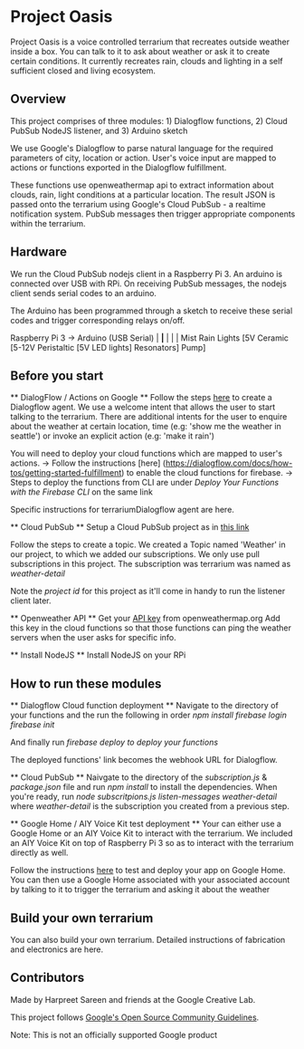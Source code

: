 # Project Oasis

Project Oasis is a voice controlled terrarium that recreates outside weather inside a box. You can talk to it to ask about weather or ask it to create certain conditions. It currently recreates rain, clouds and lighting in a self sufficient closed and living ecosystem.

## Overview
This project comprises of three modules: 1) Dialogflow functions, 2) Cloud PubSub NodeJS listener, and 3) Arduino sketch

We use Google's Dialogflow to parse natural language for the required parameters of city, location or action. User's voice input are mapped to actions or functions exported in the Dialogflow fulfillment.

These functions use openweathermap api to extract information about clouds, rain, light conditions at a particular location. The result JSON is passed onto the terrarium using Google's Cloud PubSub - a realtime notification system. PubSub messages then trigger appropriate components within the terrarium. 

## Hardware
We run the Cloud PubSub nodejs client in a Raspberry Pi 3. An arduino is connected over USB with RPi. On receiving PubSub messages, the nodejs client sends serial codes to an arduino.

The Arduino has been programmed through a sketch to receive these serial codes and trigger corresponding relays on/off.

Raspberry Pi 3  ->  Arduino (USB Serial)
				             |
			 ________________|________________
			|                |                |
           Mist            Rain             Lights
      [5V Ceramic    [5-12V Peristaltic     [5V LED lights]
      Resonators]          Pump]

## Before you start

** DialogFlow / Actions on Google **
Follow the steps [here](https://developers.google.com/actions/dialogflow/first-app) to create a Dialogflow agent. 
We use a welcome intent that allows the user to start talking to the terrarium.
There are additional intents for the user to enquire about the weather at certain location, time (e.g: 'show me the weather in seattle') or invoke an explicit action (e.g: 'make it rain')

You will need to deploy your cloud functions which are mapped to user's actions. 
-> Follow the instructions [here] (https://dialogflow.com/docs/how-tos/getting-started-fulfillment) to enable the cloud functions for firebase. 
-> Steps to deploy the functions from  CLI are under *Deploy Your Functions with the Firebase CLI* on the same link

Specific instructions for terrariumDialogflow agent are here.

** Cloud PubSub **
Setup a Cloud PubSub project as in [this link](https://cloud.google.com/pubsub/docs/quickstart-console)

Follow the steps to create a topic. We created a Topic named 'Weather' in our project, to which we added our subscriptions.
We only use pull subscriptions in this project. The subscription was terrarium was named as *weather-detail*

Note the *project id* for this project as it'll come in handy to run the listener client later.

** Openweather API **
Get your [API key](https://openweathermap.org/appid#get) from openweathermap.org
Add this key in the cloud functions so that those functions can ping the weather servers when the user asks for specific info.

** Install NodeJS ** 
Install NodeJS on your RPi

## How to run these modules

** Dialogflow Cloud function deployment **
Navigate to the directory of your functions and the run the following in order
*npm install*
*firebase login*
*firebase init*

And finally run
*firebase deploy to deploy your functions*

The deployed functions' link becomes the webhook URL for Dialogflow.

** Cloud PubSub **
Naivgate to the directory of the *subscription.js* & *package.json* file and run *npm install* to install the dependencies.
When you're ready, run *node subscritpions.js listen-messages weather-detail* where *weather-detail* is the subscription you created from a previous step.

** Google Home / AIY Voice Kit test deployment **
Your can either use a Google Home or an AIY Voice Kit to interact with the terrarium. We included an AIY Voice Kit on top of Raspberry Pi 3 so as to interact with the terrarium directly as well.

Follow the instructions [here](https://developers.google.com/actions/smarthome/testing-deploying) to test and deploy your app on Google Home. You can then use a Google Home associated with your associated account by talking to it to trigger the terrarium and asking it about the weather

## Build your own terrarium
You can also build your own terrarium. Detailed instructions of fabrication and electronics are here.

## Contributors
Made by Harpreet Sareen and friends at the Google Creative Lab.


This project follows [Google's Open Source Community Guidelines](https://opensource.google.com/conduct/).

Note: This is not an officially supported Google product